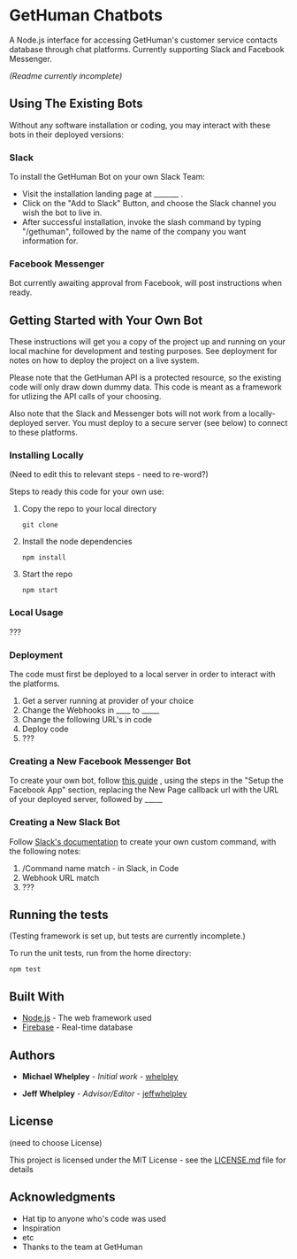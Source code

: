 # GetHuman Chatbots

A Node.js interface for accessing GetHuman's customer service contacts database through chat platforms. Currently supporting Slack and Facebook Messenger.

*(Readme currently incomplete)*

## Using The Existing Bots

Without any software installation or coding, you may interact with these bots in their deployed versions:

### Slack

To install the GetHuman Bot on your own Slack Team:

* Visit the installation landing page at _______ .
* Click on the "Add to Slack" Button, and choose the Slack channel you wish the bot to live in.
* After successful installation, invoke the slash command by typing "/gethuman", followed by the name of the company you want information for.

### Facebook Messenger

Bot currently awaiting approval from Facebook, will post instructions when ready.

## Getting Started with Your Own Bot

These instructions will get you a copy of the project up and running on your local machine for development and testing purposes. See deployment for notes on how to deploy the project on a live system.

Please note that the GetHuman API is a protected resource, so the existing code will only draw down dummy data. This code is meant as a framework for utlizing the API calls of your choosing.

Also note that the Slack and Messenger bots will not work from a locally-deployed server. You must deploy to a secure server (see below) to connect to these platforms.

### Installing Locally

(Need to edit this to relevant steps - need to re-word?)

Steps to ready this code for your own use:

1. Copy the repo to your local directory

    ```
    git clone
    ```
2. Install the node dependencies

    ```
    npm install
    ```
3. Start the repo

    ```
    npm start
    ```

### Local Usage

???

### Deployment

The code must first be deployed to a local server in order to interact with the platforms.

1. Get a server running at provider of your choice
2. Change the Webhooks in ____ to _____
3. Change the following URL's in code
4. Deploy code
4. ???


### Creating a New Facebook Messenger Bot

To create your own bot, follow [this guide](https://github.com/jw84/messenger-bot-tutorial) , using the steps in the "Setup the Facebook App" section, replacing the New Page callback url with the URL of your deployed server, followed by _____

### Creating a New Slack Bot

Follow [Slack's documentation](https://api.slack.com/slash-commands) to create your own custom command, with the following notes:

1. /Command name match - in Slack, in Code
2. Webhook URL match
3. ???


## Running the tests

(Testing framework is set up, but tests are currently incomplete.)

To run the unit tests, run from the home directory:

```
npm test
```

## Built With

* [Node.js](https://www.npmjs.com/) - The web framework used
* [Firebase](https://firebase.google.com/) - Real-time database

## Authors

* **Michael Whelpley** - *Initial work* - [whelpley](https://github.com/whelpley)

* **Jeff Whelpley** - *Advisor/Editor* - [jeffwhelpley](https://github.com/jeffwhelpley)

## License

(need to choose License)

This project is licensed under the MIT License - see the [LICENSE.md](LICENSE.md) file for details

## Acknowledgments


* Hat tip to anyone who's code was used
* Inspiration
* etc
* Thanks to the team at GetHuman

